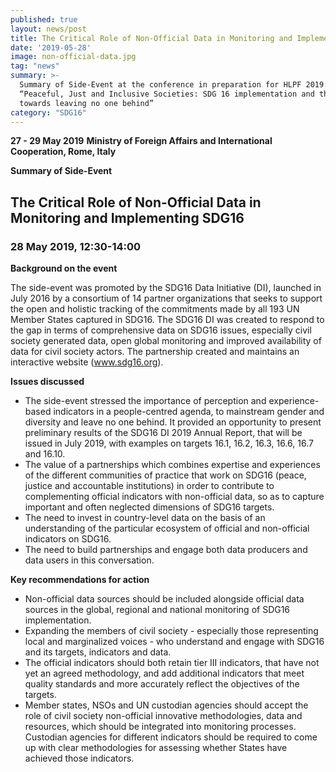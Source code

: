 ```yaml
---
published: true
layout: news/post
title: The Critical Role of Non-Official Data in Monitoring and Implementing SDG16
date: '2019-05-28'
image: non-official-data.jpg
tag: "news"
summary: >-
  Summary of Side-Event at the conference in preparation for HLPF 2019:
  “Peaceful, Just and Inclusive Societies: SDG 16 implementation and the path
  towards leaving no one behind”
category: "SDG16"
---
```

**27 - 29 May 2019**
**Ministry of Foreign Affairs and International Cooperation, Rome, Italy**

**Summary of Side-Event**

## The Critical Role of Non-Official Data in Monitoring and Implementing SDG16

### 28 May 2019, 12:30-14:00

**Background on the event**

The side-event was promoted by the SDG16 Data Initiative (DI), launched in July 2016 by a consortium of 14 partner organizations  that seeks to support the open and holistic tracking of the commitments made by all 193 UN Member States captured in SDG16. The SDG16 DI was created to respond to the gap in terms of comprehensive data on SDG16 issues, especially civil society generated data, open global monitoring and improved availability of data for civil society actors. The partnership created and maintains an interactive website (www.sdg16.org).

**Issues discussed**

- The side-event stressed the importance of perception and experience-based indicators in a people-centred agenda, to mainstream gender and diversity and leave no one behind. It provided an opportunity to present preliminary results of the SDG16 DI 2019 Annual Report, that will be issued in July 2019, with examples on targets 16.1, 16.2, 16.3, 16.6, 16.7 and 16.10.
- The value of a partnerships which combines expertise and experiences of the different communities of practice that work on SDG16 (peace, justice and accountable institutions) in order to contribute to complementing official indicators with non-official data, so as to capture important and often neglected dimensions of SDG16 targets.
- The need to invest in country-level data on the basis of an understanding of the particular ecosystem of official and non-official indicators on SDG16.
- The need to build partnerships and engage both data producers and data users in this conversation.

**Key recommendations for action**

- Non-official data sources should be included alongside official data sources in the global, regional and national monitoring of SDG16 implementation.
- Expanding the members of civil society - especially those representing local and marginalized voices - who understand and engage with SDG16 and its targets, indicators and data.
- The official indicators should both retain tier III indicators, that have not yet an agreed methodology, and add additional indicators that meet quality standards and more accurately reflect the objectives of the targets.
- Member states, NSOs and UN custodian agencies should accept the role of civil society non-official innovative methodologies, data and resources, which should be integrated into monitoring processes. Custodian agencies for different indicators should be required to come up with clear methodologies for assessing whether States have achieved those indicators.
